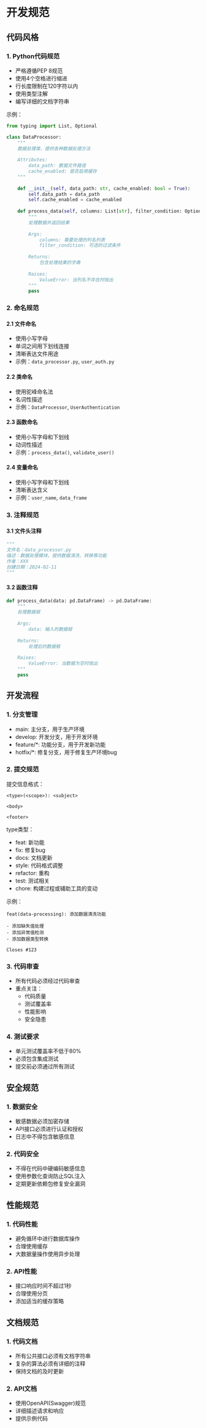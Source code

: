 # 开发规范

## 代码风格

### 1. Python代码规范
- 严格遵循PEP 8规范
- 使用4个空格进行缩进
- 行长度限制在120字符以内
- 使用类型注解
- 编写详细的文档字符串

示例：
```python
from typing import List, Optional

class DataProcessor:
    """
    数据处理类，提供各种数据处理方法
    
    Attributes:
        data_path: 数据文件路径
        cache_enabled: 是否启用缓存
    """
    
    def __init__(self, data_path: str, cache_enabled: bool = True):
        self.data_path = data_path
        self.cache_enabled = cache_enabled
        
    def process_data(self, columns: List[str], filter_condition: Optional[str] = None) -> dict:
        """
        处理数据并返回结果
        
        Args:
            columns: 需要处理的列名列表
            filter_condition: 可选的过滤条件
            
        Returns:
            包含处理结果的字典
            
        Raises:
            ValueError: 当列名不存在时抛出
        """
        pass
```

### 2. 命名规范

#### 2.1 文件命名
- 使用小写字母
- 单词之间用下划线连接
- 清晰表达文件用途
- 示例：`data_processor.py`, `user_auth.py`

#### 2.2 类命名
- 使用驼峰命名法
- 名词性描述
- 示例：`DataProcessor`, `UserAuthentication`

#### 2.3 函数命名
- 使用小写字母和下划线
- 动词性描述
- 示例：`process_data()`, `validate_user()`

#### 2.4 变量命名
- 使用小写字母和下划线
- 清晰表达含义
- 示例：`user_name`, `data_frame`

### 3. 注释规范

#### 3.1 文件头注释
```python
"""
文件名：data_processor.py
描述：数据处理模块，提供数据清洗、转换等功能
作者：XXX
创建日期：2024-02-11
"""
```

#### 3.2 函数注释
```python
def process_data(data: pd.DataFrame) -> pd.DataFrame:
    """
    处理数据框
    
    Args:
        data: 输入的数据框
        
    Returns:
        处理后的数据框
        
    Raises:
        ValueError: 当数据为空时抛出
    """
    pass
```

## 开发流程

### 1. 分支管理
- main: 主分支，用于生产环境
- develop: 开发分支，用于开发环境
- feature/*: 功能分支，用于开发新功能
- hotfix/*: 修复分支，用于修复生产环境bug

### 2. 提交规范
提交信息格式：
```
<type>(<scope>): <subject>

<body>

<footer>
```

type类型：
- feat: 新功能
- fix: 修复bug
- docs: 文档更新
- style: 代码格式调整
- refactor: 重构
- test: 测试相关
- chore: 构建过程或辅助工具的变动

示例：
```
feat(data-processing): 添加数据清洗功能

- 添加缺失值处理
- 添加异常值检测
- 添加数据类型转换

Closes #123
```

### 3. 代码审查
- 所有代码必须经过代码审查
- 重点关注：
  - 代码质量
  - 测试覆盖率
  - 性能影响
  - 安全隐患

### 4. 测试要求
- 单元测试覆盖率不低于80%
- 必须包含集成测试
- 提交前必须通过所有测试

## 安全规范

### 1. 数据安全
- 敏感数据必须加密存储
- API接口必须进行认证和授权
- 日志中不得包含敏感信息

### 2. 代码安全
- 不得在代码中硬编码敏感信息
- 使用参数化查询防止SQL注入
- 定期更新依赖包修复安全漏洞

## 性能规范

### 1. 代码性能
- 避免循环中进行数据库操作
- 合理使用缓存
- 大数据量操作使用异步处理

### 2. API性能
- 接口响应时间不超过1秒
- 合理使用分页
- 添加适当的缓存策略

## 文档规范

### 1. 代码文档
- 所有公共接口必须有文档字符串
- 复杂的算法必须有详细的注释
- 保持文档的及时更新

### 2. API文档
- 使用OpenAPI(Swagger)规范
- 详细描述请求和响应
- 提供示例代码 